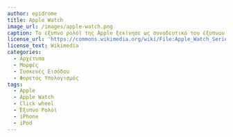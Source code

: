 ```yaml
---
author: epidrome 
title: Apple Watch
image_url: /images/apple-watch.png
caption: Το έξυπνο ρολόϊ της Apple ξεκίνησε ως συνοδευτικό του έξυπνου κινητού τηλεφώνου, το οποίο αρχικά ήταν συνοδευτικό του προσωπικού υπολογιστή, αλλά σταδικά και τα δύο αποκτούν μεγαλύτερη αυτονομία στην λειτουργία τους. Με το έξυπνο ρολόϊ η διάδραση μεταφέρεται πλέον από το χέρι πάνω στο σώμα του χρήστη, ενώ για την πλοήγηση στις λειτουργίες χρησιμοποιείται μια εκδοχή του τροχού κύλισης, ο οποίος είχε αρχικά χρησιμοποιηθεί στο iPod.
license_url: 'https://commons.wikimedia.org/wiki/File:Apple_Watch_Series_4_Extract.png'
license_text: Wikimedia
categories:
  - Αρχέτυπα
  - Μορφές
  - Συσκευές Εισόδου
  - Φορετός Υπολογισμός
tags:
  - Apple
  - Apple Watch
  - Click wheel 
  - Έξυπνο Ρολόϊ
  - iPhone
  - iPod
---
```

